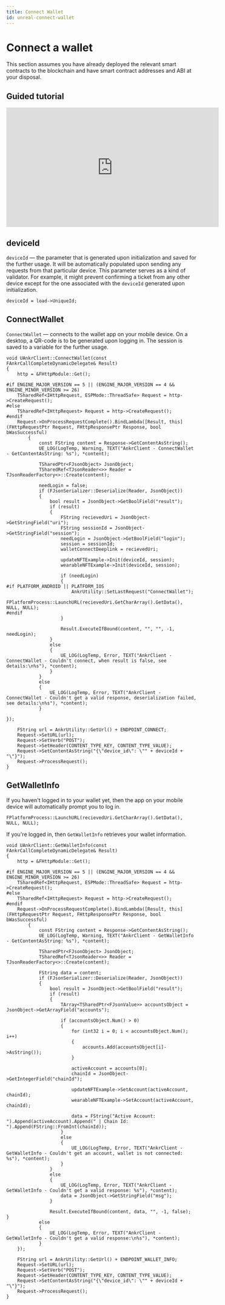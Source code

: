 ```yaml
---
title: Connect Wallet
id: unreal-connect-wallet
---
```


# Connect a wallet

This section assumes you have already deployed the relevant smart contracts to the blockchain and have smart contract addresses and ABI at your disposal.

## Guided tutorial

<iframe width="560" height="315" src="https://www.youtube.com/embed/O8FAOFPvDUs" title="YouTube video player" frameborder="0" allow="accelerometer; autoplay; clipboard-write; encrypted-media; gyroscope; picture-in-picture" allowfullscreen></iframe>

## deviceId

`deviceId` — the parameter that is generated upon initialization and saved for the further usage. It will be automatically populated upon sending any requests from that particular device. This parameter serves as a kind of validator. For example, it might prevent confirming a ticket from any other device except for the one associated with the `deviceId` generated upon initialization.

```
deviceId = load->UniqueId;
```

## ConnectWallet

`ConnectWallet` — connects to the wallet app on your mobile device. On a desktop, a QR-code is to be generated upon logging in. The session is saved to a variable for the further usage.

```
void UAnkrClient::ConnectWallet(const FAnkrCallCompleteDynamicDelegate& Result)
{
	http = &FHttpModule::Get();

#if ENGINE_MAJOR_VERSION == 5 || (ENGINE_MAJOR_VERSION == 4 && ENGINE_MINOR_VERSION >= 26)
	TSharedRef<IHttpRequest, ESPMode::ThreadSafe> Request = http->CreateRequest();
#else
	TSharedRef<IHttpRequest> Request = http->CreateRequest();
#endif
	Request->OnProcessRequestComplete().BindLambda([Result, this](FHttpRequestPtr Request, FHttpResponsePtr Response, bool bWasSuccessful)
		{
			const FString content = Response->GetContentAsString();
			UE_LOG(LogTemp, Warning, TEXT("AnkrClient - ConnectWallet - GetContentAsString: %s"), *content);

			TSharedPtr<FJsonObject> JsonObject;
			TSharedRef<TJsonReader<>> Reader = TJsonReaderFactory<>::Create(content);

			needLogin = false;
			if (FJsonSerializer::Deserialize(Reader, JsonObject))
			{
				bool result = JsonObject->GetBoolField("result");
				if (result)
				{
					FString recievedUri = JsonObject->GetStringField("uri");
					FString sessionId = JsonObject->GetStringField("session");
					needLogin = JsonObject->GetBoolField("login");
					session = sessionId;
					walletConnectDeeplink = recievedUri;

					updateNFTExample->Init(deviceId, session);
					wearableNFTExample->Init(deviceId, session);

					if (needLogin)
					{
#if PLATFORM_ANDROID || PLATFORM_IOS
						AnkrUtility::SetLastRequest("ConnectWallet");
						FPlatformProcess::LaunchURL(recievedUri.GetCharArray().GetData(), NULL, NULL);
#endif
					}

					Result.ExecuteIfBound(content, "", "", -1, needLogin);
				}
				else
				{
					UE_LOG(LogTemp, Error, TEXT("AnkrClient - ConnectWallet - Couldn't connect, when result is false, see details:\n%s"), *content);
				}
			}
			else
			{
				UE_LOG(LogTemp, Error, TEXT("AnkrClient - ConnectWallet - Couldn't get a valid response, deserialization failed, see details:\n%s"), *content);
			}

});

	FString url = AnkrUtility::GetUrl() + ENDPOINT_CONNECT;
	Request->SetURL(url);
	Request->SetVerb("POST");
	Request->SetHeader(CONTENT_TYPE_KEY, CONTENT_TYPE_VALUE);
	Request->SetContentAsString("{\"device_id\": \"" + deviceId + "\"}");
	Request->ProcessRequest();
}
```

## GetWalletInfo

If you haven't logged in to your wallet yet, then the app on your mobile device will automatically prompt you to log in.

```
FPlatformProcess::LaunchURL(recievedUri.GetCharArray().GetData(), NULL, NULL);
```

If you're logged in, then  `GetWalletInfo` retrieves your wallet information.

```
void UAnkrClient::GetWalletInfo(const FAnkrCallCompleteDynamicDelegate& Result)
{
	http = &FHttpModule::Get();

#if ENGINE_MAJOR_VERSION == 5 || (ENGINE_MAJOR_VERSION == 4 && ENGINE_MINOR_VERSION >= 26)
	TSharedRef<IHttpRequest, ESPMode::ThreadSafe> Request = http->CreateRequest();
#else
	TSharedRef<IHttpRequest> Request = http->CreateRequest();
#endif
	Request->OnProcessRequestComplete().BindLambda([Result, this](FHttpRequestPtr Request, FHttpResponsePtr Response, bool bWasSuccessful)
		{
			const FString content = Response->GetContentAsString();
			UE_LOG(LogTemp, Warning, TEXT("AnkrClient - GetWalletInfo - GetContentAsString: %s"), *content);

			TSharedPtr<FJsonObject> JsonObject;
			TSharedRef<TJsonReader<>> Reader = TJsonReaderFactory<>::Create(content);

			FString data = content;
			if (FJsonSerializer::Deserialize(Reader, JsonObject))
			{
				bool result = JsonObject->GetBoolField("result");
				if (result)
				{
					TArray<TSharedPtr<FJsonValue>> accountsObject = JsonObject->GetArrayField("accounts");

					if (accountsObject.Num() > 0)
					{
						for (int32 i = 0; i < accountsObject.Num(); i++)
						{
							accounts.Add(accountsObject[i]->AsString());
						}

						activeAccount = accounts[0];
						chainId = JsonObject->GetIntegerField("chainId");

						updateNFTExample->SetAccount(activeAccount, chainId);
						wearableNFTExample->SetAccount(activeAccount, chainId);

						data = FString("Active Account: ").Append(activeAccount).Append(" | Chain Id: ").Append(FString::FromInt(chainId));
					}
					else
					{
						UE_LOG(LogTemp, Error, TEXT("AnkrClient - GetWalletInfo - Couldn't get an account, wallet is not connected: %s"), *content);
					}
				}
				else
				{
					UE_LOG(LogTemp, Error, TEXT("AnkrClient - GetWalletInfo - Couldn't get a valid response: %s"), *content);
					data = JsonObject->GetStringField("msg");
				}

				Result.ExecuteIfBound(content, data, "", -1, false);
}
			else
			{
				UE_LOG(LogTemp, Error, TEXT("AnkrClient - GetWalletInfo - Couldn't get a valid response:\n%s"), *content);
			}
	});

	FString url = AnkrUtility::GetUrl() + ENDPOINT_WALLET_INFO;
	Request->SetURL(url);
	Request->SetVerb("POST");
	Request->SetHeader(CONTENT_TYPE_KEY, CONTENT_TYPE_VALUE);
	Request->SetContentAsString("{\"device_id\": \"" + deviceId + "\"}");
	Request->ProcessRequest();
}
```